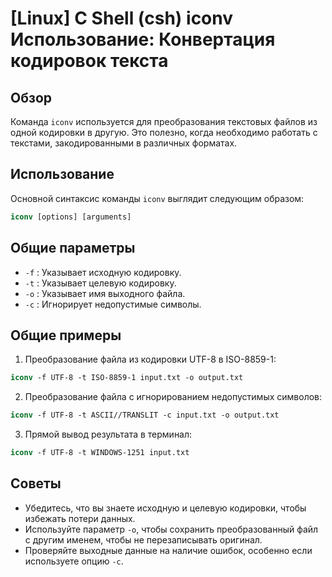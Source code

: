 # [Linux] C Shell (csh) iconv Использование: Конвертация кодировок текста

## Обзор
Команда `iconv` используется для преобразования текстовых файлов из одной кодировки в другую. Это полезно, когда необходимо работать с текстами, закодированными в различных форматах.

## Использование
Основной синтаксис команды `iconv` выглядит следующим образом:

```csh
iconv [options] [arguments]
```

## Общие параметры
- `-f` : Указывает исходную кодировку.
- `-t` : Указывает целевую кодировку.
- `-o` : Указывает имя выходного файла.
- `-c` : Игнорирует недопустимые символы.

## Общие примеры
1. Преобразование файла из кодировки UTF-8 в ISO-8859-1:

```csh
iconv -f UTF-8 -t ISO-8859-1 input.txt -o output.txt
```

2. Преобразование файла с игнорированием недопустимых символов:

```csh
iconv -f UTF-8 -t ASCII//TRANSLIT -c input.txt -o output.txt
```

3. Прямой вывод результата в терминал:

```csh
iconv -f UTF-8 -t WINDOWS-1251 input.txt
```

## Советы
- Убедитесь, что вы знаете исходную и целевую кодировки, чтобы избежать потери данных.
- Используйте параметр `-o`, чтобы сохранить преобразованный файл с другим именем, чтобы не перезаписывать оригинал.
- Проверяйте выходные данные на наличие ошибок, особенно если используете опцию `-c`.